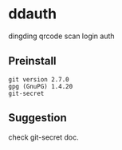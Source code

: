 # ddauth

dingding qrcode scan login auth

## Preinstall
```
git version 2.7.0
gpg (GnuPG) 1.4.20
git-secret
```

## Suggestion
check git-secret doc.

